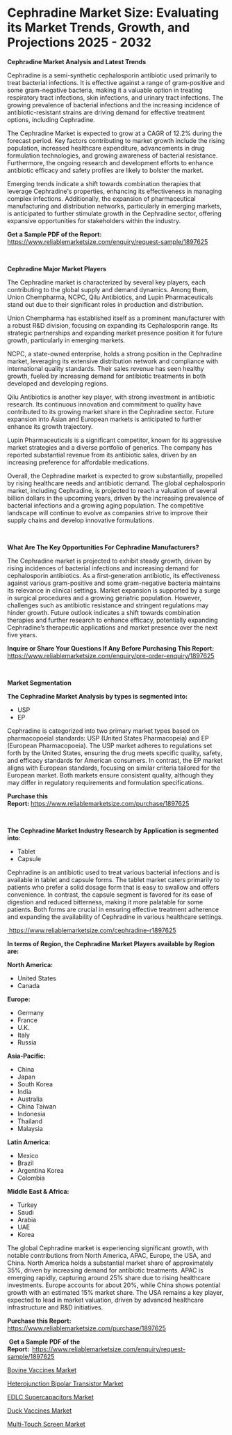 <p><h1>Cephradine Market Size: Evaluating its Market Trends, Growth, and Projections 2025 - 2032</h1></p><p><strong>Cephradine Market Analysis and Latest Trends</strong></p>
<p><p>Cephradine is a semi-synthetic cephalosporin antibiotic used primarily to treat bacterial infections. It is effective against a range of gram-positive and some gram-negative bacteria, making it a valuable option in treating respiratory tract infections, skin infections, and urinary tract infections. The growing prevalence of bacterial infections and the increasing incidence of antibiotic-resistant strains are driving demand for effective treatment options, including Cephradine.</p><p>The Cephradine Market is expected to grow at a CAGR of 12.2% during the forecast period. Key factors contributing to market growth include the rising population, increased healthcare expenditure, advancements in drug formulation technologies, and growing awareness of bacterial resistance. Furthermore, the ongoing research and development efforts to enhance antibiotic efficacy and safety profiles are likely to bolster the market. </p><p>Emerging trends indicate a shift towards combination therapies that leverage Cephradine's properties, enhancing its effectiveness in managing complex infections. Additionally, the expansion of pharmaceutical manufacturing and distribution networks, particularly in emerging markets, is anticipated to further stimulate growth in the Cephradine sector, offering expansive opportunities for stakeholders within the industry.</p></p>
<p><strong>Get a Sample PDF of the Report:&nbsp;</strong> <a href="https://www.reliablemarketsize.com/enquiry/request-sample/1897625?utm_campaign=2034&utm_medium=2&utm_source=Github&utm_content=ia&utm_term=08032025&utm_id=cephradine">https://www.reliablemarketsize.com/enquiry/request-sample/1897625</a></p>
<p>&nbsp;</p>
<p><strong>Cephradine Major Market Players</strong></p>
<p><p>The Cephradine market is characterized by several key players, each contributing to the global supply and demand dynamics. Among them, Union Chempharma, NCPC, Qilu Antibiotics, and Lupin Pharmaceuticals stand out due to their significant roles in production and distribution.</p><p>Union Chempharma has established itself as a prominent manufacturer with a robust R&D division, focusing on expanding its Cephalosporin range. Its strategic partnerships and expanding market presence position it for future growth, particularly in emerging markets.</p><p>NCPC, a state-owned enterprise, holds a strong position in the Cephradine market, leveraging its extensive distribution network and compliance with international quality standards. Their sales revenue has seen healthy growth, fueled by increasing demand for antibiotic treatments in both developed and developing regions.</p><p>Qilu Antibiotics is another key player, with strong investment in antibiotic research. Its continuous innovation and commitment to quality have contributed to its growing market share in the Cephradine sector. Future expansion into Asian and European markets is anticipated to further enhance its growth trajectory.</p><p>Lupin Pharmaceuticals is a significant competitor, known for its aggressive market strategies and a diverse portfolio of generics. The company has reported substantial revenue from its antibiotic sales, driven by an increasing preference for affordable medications.</p><p>Overall, the Cephradine market is expected to grow substantially, propelled by rising healthcare needs and antibiotic demand. The global cephalosporin market, including Cephradine, is projected to reach a valuation of several billion dollars in the upcoming years, driven by the increasing prevalence of bacterial infections and a growing aging population. The competitive landscape will continue to evolve as companies strive to improve their supply chains and develop innovative formulations.</p></p>
<p>&nbsp;</p>
<p><strong>What Are The Key Opportunities For Cephradine Manufacturers?</strong></p>
<p><p>The Cephradine market is projected to exhibit steady growth, driven by rising incidences of bacterial infections and increasing demand for cephalosporin antibiotics. As a first-generation antibiotic, its effectiveness against various gram-positive and some gram-negative bacteria maintains its relevance in clinical settings. Market expansion is supported by a surge in surgical procedures and a growing geriatric population. However, challenges such as antibiotic resistance and stringent regulations may hinder growth. Future outlook indicates a shift towards combination therapies and further research to enhance efficacy, potentially expanding Cephradine’s therapeutic applications and market presence over the next five years.</p></p>
<p><strong>Inquire or Share Your Questions If Any Before Purchasing This Report:</strong> <a href="https://www.reliablemarketsize.com/enquiry/pre-order-enquiry/1897625?utm_campaign=2034&utm_medium=2&utm_source=Github&utm_content=ia&utm_term=08032025&utm_id=cephradine">https://www.reliablemarketsize.com/enquiry/pre-order-enquiry/1897625</a></p>
<p>&nbsp;</p>
<p><strong>Market Segmentation</strong></p>
<p><strong>The Cephradine Market Analysis by types is segmented into:</strong></p>
<p><ul><li>USP</li><li>EP</li></ul></p>
<p><p>Cephradine is categorized into two primary market types based on pharmacopoeial standards: USP (United States Pharmacopeia) and EP (European Pharmacopoeia). The USP market adheres to regulations set forth by the United States, ensuring the drug meets specific quality, safety, and efficacy standards for American consumers. In contrast, the EP market aligns with European standards, focusing on similar criteria tailored for the European market. Both markets ensure consistent quality, although they may differ in regulatory requirements and formulation specifications.</p></p>
<p><strong>Purchase this Report:&nbsp;</strong><a href="https://www.reliablemarketsize.com/purchase/1897625?utm_campaign=2034&utm_medium=2&utm_source=Github&utm_content=ia&utm_term=08032025&utm_id=cephradine">https://www.reliablemarketsize.com/purchase/1897625</a></p>
<p>&nbsp;</p>
<p><strong>The Cephradine Market Industry Research by Application is segmented into:</strong></p>
<p><ul><li>Tablet</li><li>Capsule</li></ul></p>
<p><p>Cephradine is an antibiotic used to treat various bacterial infections and is available in tablet and capsule forms. The tablet market caters primarily to patients who prefer a solid dosage form that is easy to swallow and offers convenience. In contrast, the capsule segment is favored for its ease of digestion and reduced bitterness, making it more palatable for some patients. Both forms are crucial in ensuring effective treatment adherence and expanding the availability of Cephradine in various healthcare settings.</p></p>
<p><a href="https://www.reliablemarketsize.com/cephradine-r1897625?utm_campaign=2034&utm_medium=2&utm_source=Github&utm_content=ia&utm_term=08032025&utm_id=cephradine">&nbsp;https://www.reliablemarketsize.com/cephradine-r1897625</a></p>
<p><strong>In terms of Region, the Cephradine Market Players available by Region are:</strong></p>
<p>
    <p> <strong> North America: </strong>
        <ul>
            <li>United States</li>
            <li>Canada</li>
        </ul>
        </p> 
    <p> <strong> Europe: </strong>
        <ul>
            <li>Germany</li>
            <li>France</li>
            <li>U.K.</li>
            <li>Italy</li>
            <li>Russia</li>
        </ul>
        </p> 
    <p> <strong> Asia-Pacific: </strong>
        <ul>
            <li>China</li>
            <li>Japan</li>
            <li>South Korea</li>
            <li>India</li>
            <li>Australia</li>
            <li>China Taiwan</li>
            <li>Indonesia</li>
            <li>Thailand</li>
            <li>Malaysia</li>
        </ul>
        </p> 
    <p> <strong> Latin America: </strong>
        <ul>
            <li>Mexico</li>
            <li>Brazil</li>
            <li>Argentina Korea</li>
            <li>Colombia</li>
        </ul>
        </p> 
    <p> <strong> Middle East & Africa: </strong>
        <ul>
            <li>Turkey</li>
            <li>Saudi</li>
            <li>Arabia</li>
            <li>UAE</li>
            <li>Korea</li>
        </ul>
    </p>
    </p>
<p><p>The global Cephradine market is experiencing significant growth, with notable contributions from North America, APAC, Europe, the USA, and China. North America holds a substantial market share of approximately 35%, driven by increasing demand for antibiotic treatments. APAC is emerging rapidly, capturing around 25% share due to rising healthcare investments. Europe accounts for about 20%, while China shows potential growth with an estimated 15% market share. The USA remains a key player, expected to lead in market valuation, driven by advanced healthcare infrastructure and R&D initiatives.</p></p>
<p><strong>Purchase this Report: </strong><a href="https://www.reliablemarketsize.com/purchase/1897625?utm_campaign=2034&utm_medium=2&utm_source=Github&utm_content=ia&utm_term=08032025&utm_id=cephradine">https://www.reliablemarketsize.com/purchase/1897625</a></p>
<p>&nbsp;<strong>Get a Sample PDF of the Report:&nbsp;&nbsp;</strong><a href="https://www.reliablemarketsize.com/enquiry/request-sample/1897625?utm_campaign=2034&utm_medium=2&utm_source=Github&utm_content=ia&utm_term=08032025&utm_id=cephradine">https://www.reliablemarketsize.com/enquiry/request-sample/1897625</a></p>
<p><strong></strong></p>
<p><p><a href="https://github.com/sokurgleyde/Market-Research-Report-List-1/blob/main/bovine-vaccines-market.md?utm_campaign=2034&utm_medium=2&utm_source=Github&utm_content=ia&utm_term=08032025&utm_id=cephradine">Bovine Vaccines Market</a></p><p><a href="https://www.linkedin.com/pulse/examining-heterojunction-bipolar-transistor-market-analyzing-8sh1f?utm_campaign=2034&utm_medium=2&utm_source=Github&utm_content=ia&utm_term=08032025&utm_id=cephradine">Heterojunction Bipolar Transistor Market</a></p><p><a href="https://www.linkedin.com/pulse/edlc-supercapacitors-market-analysis-trends-development-insights-8ah3f?utm_campaign=2034&utm_medium=2&utm_source=Github&utm_content=ia&utm_term=08032025&utm_id=cephradine">EDLC Supercapacitors Market</a></p><p><a href="https://github.com/jemmysolin5k/Market-Research-Report-List-1/blob/main/duck-vaccines-market.md?utm_campaign=2034&utm_medium=2&utm_source=Github&utm_content=ia&utm_term=08032025&utm_id=cephradine">Duck Vaccines Market</a></p><p><a href="https://www.linkedin.com/pulse/analyzing-multi-touch-screen-markets-growth-trajectory-projected-wenye?utm_campaign=2034&utm_medium=2&utm_source=Github&utm_content=ia&utm_term=08032025&utm_id=cephradine">Multi-Touch Screen Market</a></p></p>